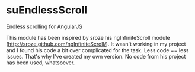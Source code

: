 # suEndlessScroll
Endless scrolling for AngularJS

This module has been inspired by sroze his ngInfiniteScroll module (http://sroze.github.com/ngInfiniteScroll/). It wasn't working in my project and I found his code a bit over complicated for the task. Less code == less issues. 
That's why I've created my own version. No code from his project has been used, whatsoever.

 
